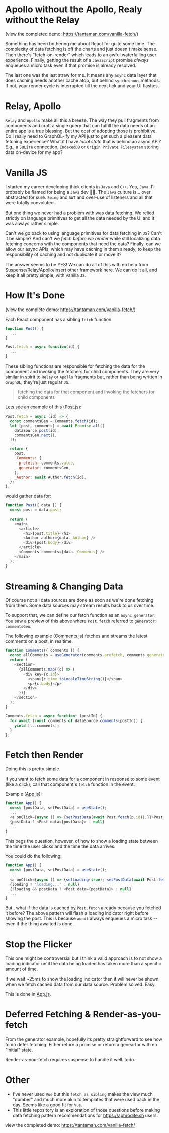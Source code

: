 # Apollo without the Apollo, Realy without the Relay
(view the completed demo: https://tantaman.com/vanilla-fetch/)

Something has been bothering me about React for quite some time. The complexity of data fetching is off the charts and just doesn't make sense. Then there's "fetch-on-render" which leads to an awful waterfalling user experience. Finally, getting the result of a `JavaScript` promise _always_ enqueues a micro task even if that promise is already resolved.

The last one was the last straw for me. It means any `async` data layer that does caching needs another cache atop, but behind `synchronous` methods. If not, your render cycle is interrupted till the next tick and your UI flashes.

# Relay, Apollo

`Relay` and `Apollo` make all this a breeze. The way they pull fragments from components and craft a single query that can fulfill the data needs of an entire app is a true blessing. But the cost of adopting those is prohibitive. Do I really need to GraphQL-ify my API just to get such a pleasent data fetching experience? What if I have _local state_ that is behind an async API? E.g., a `SQLite` connection, `IndexedDB` or `Origin Private Filesystem` storing data on-device for my app?

<!-- # Suspense 

Suspense offers us a way out. Its true it does -- and it allows rendering in the background as data loads in -- but I'm skeptical of some of its warts.

Suspense doesn't solve the issue of resolved promises being async so it seems like they're introducing a caching system via cache components... https://github.com/reactwg/react-18/discussions/25

```
<Cache>
  <Toolbar>
      <CurrentUserProfilePic />
  </Toolbar>
</Cache>
```

With this caveat:

> We don't intend to provide support for refreshing specific entries. The idea is that you refresh everything, and rely on an additional, backing cache layer — the browser request cache, a mutable data store, etc — to deduplicate requests

Cache on cache? -->

# Vanilla JS

I started my career developing thick clients in `Java` and `C++`. Yea, `Java`. I'll probably be flamed for being a `Java` dev 🤷‍♂️. The `Java` culture is... over abstracted for sure. `Swing` and `AWT` and over-use of listeners and all that were totally convoluted.

But one thing we never had a problem with was data fetching. We relied strictly on language primitives to get all the data needed by the UI and it was always rather simple.

Can't we go back to using language primitives for data fetching in `JS`? Can't it be simple? And can't we _fetch before we render_ while still localizing data fetching concerns with the components that need the data? Finally, can we allow our async APIs, which may have caching in them already, to keep the responsibility of caching and not duplicate it or move it?

The answer seems to be YES! We can do all of this with no help from Suspense/Relay/Apollo/insert other framework here. We can do it all, and keep it all pretty simple, with vanilla `JS`.

# How It's Done

(view the complete demo: https://tantaman.com/vanilla-fetch/)

Each React component has a sibling `fetch` function.

```js
function Post() {
  ...
}

Post.fetch = async function(id) {
  ...
}
```

These sibling functions are responsible for fetching the data for the component and invoking the fetchers for child components. They are very similar in spirit to `Relay` or `Apollo` fragments but, rather than being written in `GraphQL`, they're just regular `JS`.

> fetching the data for that component and invoking the fetchers for child components

Lets see an example of this ([Post.js](https://github.com/tantaman/vanilla-fetch/blob/main/src/Post.js)):

```js
Post.fetch = async (id) => {
  const commentsGen = Comments.fetch(id);
  let [post, comments] = await Promise.all([
    dataSource.post(id),
    commentsGen.next(),
  ]);

  return {
    post,
    _Comments: {
      prefetch: comments.value,
      generator: commentsGen,
    },
    _Author: await Author.fetch(id),
  };
};
```

would gather data for:

```js
function Post({ data }) {
  const post = data.post;

  return (
    <main>
      <article>
        <h1>{post.title}</h1>
        <Author author={data._Author} />
        <div>{post.body}</div>
      </article>
      <Comments comments={data._Comments} />
    </main>
  );
}
```

# Streaming & Changing Data

Of course not all data sources are done as soon as we're done fetching from them. Some data sources may stream results back to us over time.

To support that, we can define our fetch function as an `async generator`. You saw a preview of this above where `Post.fetch` referred to `generator: commentsGen`.

The following example ([Comments.js](https://github.com/tantaman/vanilla-fetch/blob/main/src/Comments.js)) fetches and streams the latest comments on a post, in realtime.

```js
function Comments({ comments }) {
  const allComments = useGenerator(comments.prefetch, comments.generator);
  return (
    <section>
      {allComments.map((c) => (
        <div key={c.id}>
          <span>{c.time.toLocaleTimeString()}</span>
          <p>{c.body}</p>
        </div>
      ))}
    </section>
  );
}

Comments.fetch = async function* (postId) {
  for await (const comments of dataSource.comments(postId)) {
    yield [...comments];
  }
};
```

# Fetch then Render

Doing this is pretty simple.

If you want to fetch some data for a component in response to some event (like a click), call that component's `fetch` function in the event.

Example ([App.js](https://github.com/tantaman/vanilla-fetch/blob/main/src/App.js)):

```js
function App() {
  const [postData, setPostData] = useState();
  ...
  <a onClick={async () => {setPostData(await Post.fetch(p.id));}}>Post Title</a>
  {postData ? <Post data={postData}> : null}
  ...
}
```

This begs the question, however, of how to show a loading state between the time the user clicks and the time the data arrives.

You could do the following:

```js
function App() {
  const [postData, setPostData] = useState();
  ...
  <a onClick={async () => {setLoading(true); setPostData(await Post.fetch(p.id)); setLoading(false)}}>Post Title</a>
  {loading ? 'loading...' : null}
  {!loading && postData ? <Post data={postData}> : null}
  ...
}
```

But.. what if the data is cached by `Post.fetch` already because you fetched it before? The above pattern will flash a loading indicator right before showing the post. This is because `await` always enqueues a micro task -- even if the thing awaited is done.

# Stop the Flicker

This one might be controversial but I think a valid approach is to not show a loading indicator until the data being loaded has taken more than a specific amount of time.

If we wait ~25ms to show the loading indicator then it will never be shown when we fetch cached data from our data source. Problem solved. Easy.

This is done in [App.js](https://github.com/tantaman/vanilla-fetch/blob/main/src/App.js).

# Deferred Fetching & Render-as-you-fetch

From the generator example, hopefully its pretty straightforward to see how to do defer fetching. Either return a promise or return a geneartor with no "initial" state.

Render-as-you-fetch requires suspense to handle it well. todo.

# Other

- I've never used `Vue` but this `fetch as sibling` makes the view much "dumber" and much more akin to templates that were used back in the day. Seems like a good fit for `Vue`.
- This little repository is an exploration of those questions before making data fetching pattern recommendations for https://aphrodite.sh users.

view the completed demo: https://tantaman.com/vanilla-fetch/

